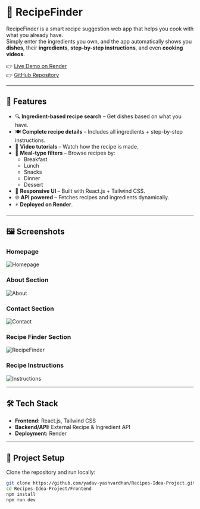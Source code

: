 # 🍳 RecipeFinder

RecipeFinder is a smart recipe suggestion web app that helps you cook with what you already have.  
Simply enter the ingredients you own, and the app automatically shows you **dishes**, their **ingredients**, **step-by-step instructions**, and even **cooking videos**.  

👉 [Live Demo on Render](https://recipes-idea-project-0oxy.onrender.com)  
👉 [GitHub Repository](https://github.com/yadav-yashvardhan/Recipes-Idea-Project)

---

## 🚀 Features
- 🔍 **Ingredient-based recipe search** – Get dishes based on what you have.  
- 🍽️ **Complete recipe details** – Includes all ingredients + step-by-step instructions.  
- 🎥 **Video tutorials** – Watch how the recipe is made.  
- 🥞 **Meal-type filters** – Browse recipes by:  
  - Breakfast  
  - Lunch  
  - Snacks  
  - Dinner  
  - Dessert  
- 📱 **Responsive UI** – Built with React.js + Tailwind CSS.  
- 🌐 **API powered** – Fetches recipes and ingredients dynamically.  
- ⚡ **Deployed on Render**.  

---

## 🖼️ Screenshots

### Homepage
![Homepage](screenshots/homepage.png)

### About Section
![About](screenshots/about.png)

### Contact Section
![Contact](screenshots/contact.png)

### Recipe Finder Section
![RecipeFinder](screenshots/recipefinder.png)

### Recipe Instructions
![Instructions](screenshots/instructions.png)

---

## 🛠️ Tech Stack
- **Frontend:** React.js, Tailwind CSS  
- **Backend/API:** External Recipe & Ingredient API  
- **Deployment:** Render  

---

## 📂 Project Setup

Clone the repository and run locally:

```bash
git clone https://github.com/yadav-yashvardhan/Recipes-Idea-Project.git
cd Recipes-Idea-Project/Frontend
npm install
npm run dev


